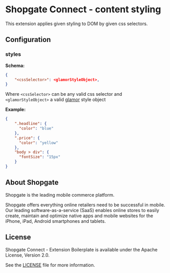 # Shopgate Connect - content styling

This extension applies given styling to DOM by given css selectors.

## Configuration
### styles
**Schema:**
```json
{
    "<cssSelector>": <glamorStyleObject>,
}
```
Where `<cssSelector>` can be any valid css selector and `<glamorStyleObject>` a valid [glamor](https://github.com/threepointone/glamor/blob/master/docs/howto.md) style object

**Example:**
```json
{
    ".headline": {
      "color": "blue"
    },
    ".price": {
      "color": "yellow"
    },
    "body > div": {
      "fontSize": "15px"
    }
}
```

## About Shopgate

Shopgate is the leading mobile commerce platform.

Shopgate offers everything online retailers need to be successful in mobile. Our leading
software-as-a-service (SaaS) enables online stores to easily create, maintain and optimize native
apps and mobile websites for the iPhone, iPad, Android smartphones and tablets.

## License

Shopgate Connect - Extension Boilerplate is available under the Apache License, Version 2.0.

See the [LICENSE](./LICENSE) file for more information.
